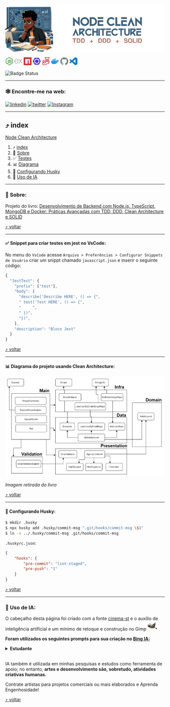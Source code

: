 <a id="clean-node-api"></a>

<img src="assets/images/layout/header_title_logo.png">


[<img src="./assets/images/icons/nodedotjs.svg" width="25px" height="25px" title="Node.js" alt="Node.js">](https://nodejs.org/en) [<img src="./assets/images/icons/express.svg" width="25px" height="25px" title="Express" alt="Express">](https://expressjs.com/) [<img src="./assets/images/icons/npm.svg" width="25px" height="25px" alt="npm" title="npm">](https://www.npmjs.com/) [<img src="./assets/images/icons/eslint.svg" width="25px" height="25px" alt="Eslint" title="Eslint">](https://eslint.org/) [<img src="./assets/images/icons/jest.svg" width="25px" height="25px" alt="Jest" title="Jest">](https://jestjs.io/) [<img src="./assets/images/icons/docker.svg" width="25px" height="25px" alt="Docker" title="Docker">](https://www.docker.com/) [<img src="./assets/images/icons/github.svg" width="25px" height="25px" alt="GitHub" title="GitHub">](https://github.com/) [<img src="./assets/images/icons/visualstudiocode.svg" width="25px" height="25px" alt="vscode" title="vscode">](https://code.visualstudio.com/) <!-- icons by https://simpleicons.org/?q=types -->

![Badge Status](https://img.shields.io/badge/STATUS-EM_DESENVOLVIMENTO-green?style=for-the-badge) 

---

<a id="encontreme"></a>
### 🕸️ Encontre-me na web:

 [![linkedin](https://img.shields.io/badge/Acesse%20o%20meu-linkedin-0A66C2?style=for-the-badge&logo=linkedin&logoColor=white)](https://www.linkedin.com/in/jos%C3%A9-r-99896a39/) [![twitter](https://img.shields.io/badge/Acesse%20o%20meu-twitter-1D9BF0?style=for-the-badge&logo=twitter&logoColor=white)](https://twitter.com/aromademirtilo) [![Instagram](https://img.shields.io/badge/Acesse%20o%20meu-Instagram-E4405F?style=for-the-badge&logo=instagram&logoColor=white)](https://www.instagram.com/learningenuity/)

---

<a id="indice"></a>
## :arrow_heading_up: index

[Node Clean Architecture](#clean-node-api)<br/>
  1. :arrow_heading_up: [index](#arrow_heading_up-index)
  2. :green_book: [Sobre](#sobre)
  3. :white_check_mark: [Testes](#test)
  4. :bar_chart: [Diagrama](#diagrama)
  5. :wolf: [Configurando Husky](#husky)
  6. :robot: [Uso de IA](#ia)
  

---
<a id="sobre"></a>
### :green_book: Sobre:

Projeto do livro: [Desenvolvimento de Backend com Node.js, TypeScript, MongoDB e Docker: Práticas Avançadas com TDD, DDD, Clean Architecture e SOLID
](https://www.amazon.com.br/gp/product/B0CGCCMY2Q/ref=kinw_myk_ro_title)

[:arrow_heading_up: voltar](#indice)

---

<a id="test"></a>

#### :white_check_mark: Snippet para criar testes em jest no VsCode:
No menu do `VsCode` acesse `Arquivo > Preferências > Configurar Snippets de Usuário` criar um snippt chamado `javascript.json` e inserir o seguinte código:
```javascript
{
  "JestTest": {
    "prefix": ["test"],
    "body": [
      "describe('Describe HERE', () => {",
      "	test('Test HERE', () => {",
      "		",
      "	})",
      "})",
    ],
    "description": "Bloco Jest"
  }
}
```

[:arrow_heading_up: voltar](#indice)

---
<a id="diagrama"></a>
#### :bar_chart: Diagrama do projeto usando Clean Architecture:
<img src="./assets/images/screen_captures/project_clean_architecture_diagram.png">

_Imagem retirada do livro_

[:arrow_heading_up: voltar](#indice)

---
<a id="husky"></a>

#### :wolf: Configurando Husky:
```bash
$ mkdir .husky
$ npx husky add .husky/commit-msg ".git/hooks/commit-msg \$1"
$ ln -s ../.husky/commit-msg .git/hooks/commit-msg
```
`.huskyrc.json`:
```json
{
    "hooks": {
        "pre-commit": "lint-staged",
        "pre-push": "1"
    }
}
```

[:arrow_heading_up: voltar](#indice)

---

<a id="ia"></a>
### :robot: Uso de IA:

O cabeçalho desta página foi criado com a fonte [cinema-st](https://www.dafont.com/pt/cinema-st.font?text=CineTicket&psize=l) e o auxílio de inteligência artificial e um mínimo de 
retoque e construção no Gimp [<img src="./assets/images/icons/gimp.svg" width="30" height="30" title="Gimp" alt="Logo do Gimp" />](https://www.gimp.org/)


__Foram utilizados os seguintes prompts para sua criação no [Bing IA:](https://www.bing.com/images/create/)__


<details>
  <summary><b>Estudante</b></summary>
<i>"estudante negro de cabelo black power atento bebendo cafe em estilo cartoon cores chapadas fundo com poucos detalhes em frente ao notebook a noite com canetas e papeis sobre a mesa e um quadro ao fundo com diagramas em formato hexagonal e fluxogramas, cores chapadas fundo branco para facil remocao do fundo, logo para projeto no github"<b>(sic)</b></i>
</details>

<br/>


IA também é utilizada em minhas pesquisas e estudos como ferramenta de apoio; no entanto, __artes e desenvolvimento são, sobretudo, atividades criativas humanas.__

Contrate artistas para projetos comerciais ou mais elaborados e Aprenda Engenhosidade!

[:arrow_heading_up: voltar](#indice)